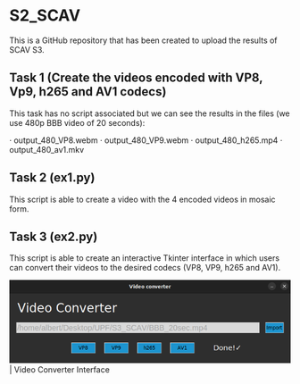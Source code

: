 # S2_SCAV
This is a GitHub repository that has been created to upload the results of SCAV S3.

## Task 1 (Create the videos encoded with VP8, Vp9, h265 and AV1 codecs)
This task has no script associated but we can see the results in the files (we use 480p BBB video of 20 seconds):

· output_480_VP8.webm
· output_480_VP9.webm
· output_480_h265.mp4
· output_480_av1.mkv

## Task 2 (ex1.py)
This script is able to create a video with the 4 encoded videos in mosaic form.

## Task 3 (ex2.py)
This script is able to create an interactive Tkinter interface in which users can convert their videos to the desired codecs (VP8, VP9, h265 and AV1).

![](TerminalScreenshots/converter.png)
| Video Converter Interface

